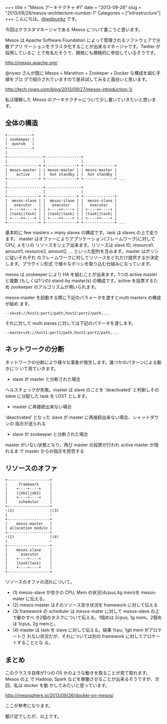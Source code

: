 +++
title = "Mesos アーキテクチャ #1"
date = "2013-09-28"
slug = "2013/09/28/mesos-architecture-number-1"
Categories = ["infrastructure"]
+++
こんにちは。<a href="https://twitter.com/jedipunkz">@jedipunkz</a> です。

今回はクラスタマネージャである Mesos について書こうと思います。

Mesos は Apache Software Foundation によって管理されるソフトウェアで分散アプリ
ケーションをクラスタ化することが出来るマネージャです。Twitter が採用しているこ
とで有名だそうで、開発にも積極的に参加しているそうです。

<http://mesos.apache.org/>

@riywo さんが既に Mesos + Marathon + Zookeper + Docker な構成を組む手順をブロ
グで紹介されていますので是非試してみると面白いと思います。

<http://tech.riywo.com/blog/2013/09/27/mesos-introduction-1/>

私は理解した Mesos のアーキテクチャについて少し書いていきたいと思います。

全体の構造
----

```
+-----------+
| zookeeper |
|  quorum   |
+-----------+
|
+----------------+----------------+
|                |                |
+--------------+ +--------------+ +--------------+
| mesos-master | | mesos-master | | mesos-master |
|    active    | |  hot standby | |  hot standby |
+--------------+ +--------------+ +--------------+ ...
|
+----------------+----------------+
|                |                |
+--------------+ +--------------+ +--------------+
|  mesos-slave | |  mesos-slave | |  mesos-slave |
|   executor   | |   executor   | |   executor   |
| +----++----+ | | +----++----+ | | +----++----+ |
| |task||task| | | |task||task| | | |task||task| |
| +----++----+ | | +----++----+ | | +----++----+ |
+--------------+ +--------------+ +--------------+ ...
```

基本的に few masters + many slaves の構成です。task は slaves の上で走ります。
master はオファーによりアプリケーション(フレームワーク)に対して CPU, メモリの
リソースをシェア出来ます。リソースは slave ID, resource1: amount1,
resource2, amount2, ... といった配列を含みます。master はポリシに従いそれぞれ
のフレームワークに対してリソースをどれだけ提供するか決定します。プラグイン形式
で様々なポリシを取り込む仕組みになっています。

mesos は zookeeper により HA を組むことが出来ます。1つの active master と複数
(もしくは1つの) stand-by master(s) の構成です。active を投票するため zookeeper
のアルゴリズムが用いられます。

mesos-master を起動する際に下記のパラメータを渡すとmulti masters の構成が組め
ます。

```
--zk=zk://host1:port1/path,host2:port2/path,...
```   

それに対して multi slaves に対しては下記のパラータを渡します。

```
--master=zk://host1:port1/path,host2:port2/path,...
```

ネットワークの分断
----

ネットワークの分断により様々な事象が発生します。幾つかのパターンによる動きにつ
いて見ていきます。

* slave が master と分断された場合

ヘルスチェックが失敗。master は slave のことを 'deactivated' と判断しその
slave に分配した task を LOST とします。

* master に再接続出来ない場合

'deactivated' となった slave が master に再接続出来ない場合、シャットダウンの
指示が送られる
  
* slave が zookeeper と分断された場合

master がいない状態となり、再び master の投票が行われ active master が現れるま
で master からの指示を拒否する


リソースのオファ
-----

```
+-------------------+
|     framework     |
|    +----+----+    |
|    |job1|job2|    |
|    +----+----+    |
|     scheduler     |
+-------------------+
~(2)                |(3)
|                   ~
+-------------------+
|    mesos-master   |
| allocation module |
+-------------------+
~(1)                |(4)
|                   ~
+-------------------+
|    mesos-slave    |
|      executor     |
|    +----+----+    |
|    |task|task|    |
|    +----+----+    |
+-------------------+
```
 
リソースのオファの流れについて。

* (1) mesos-slave が空きの CPU, Mem の状況(4cpus,4g mem)を mesos-mater に伝える。
* (2) mesos-master はそのリソース空き状況を framework に対して伝える
* (3) framework の scheduler は mesos-mater に対して mesos-slave の上で動かすべ
き2個のタスクについて伝える。1個めは 2cpus, 1g mem。2個めは 1cpus, 2g memと。
* (4) master は task を slave に対して伝える。結果 1cpu, 1gb mem がアロケートさ
れない状況だが、それについては別の framework に対してアロケートすることとな
る。

まとめ
----

このクラスタ自体が1つの OS かのような動きを取ることが見て取れます。Mesos の上
で Hadoop, Spark などを稼働させることが出来るそうですが、次回、私は docker を動
かしてみたいと思っています。

<http://mesosphere.io/2013/09/26/docker-on-mesos/>

ここが参考になります。

駆け足でしたが、以上です。

